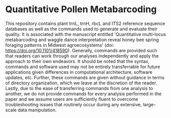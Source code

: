 # Quantitative Pollen Metabarcoding

This repository contains plant trnL, trnH, rbcL and ITS2 reference sequence databases as well as the commands used to generate and evaluate their quality. It is associated with the manuscript entitled 'Quantitative multi-locus metabarcoding and waggle dance interpretation reveal honey bee spring foraging patterns in Midwest agroecosystems' (doi: https://doi.org/10.1101/418590). Generally, commands are provided such that readers can work through our analyses independently and apply the approach to their own endeavors. It should be noted that the syntax, commands and software used may not be entirely transferrable for future applications given differences in computational architecture, software updates, etc. Further, these commands are given without guidance in terms of directory organization, which we leave at the discretion of the reader. Lastly, due to the ease of transferring commands from one analysis to another, we do not provide commands for every analysis performed in the paper and we assume users are sufficiently fluent to overcome troubleshooting issues that routinely occur during any extensive, large-scale data manipulation.
